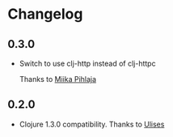 # Changelog

## 0.3.0

* Switch to use clj-http instead of clj-httpc

    Thanks to [Miika Pihlaja](https://github.com/zonpantli)

## 0.2.0

* Clojure 1.3.0 compatibility. Thanks to [Ulises](https://github.com/ulises)